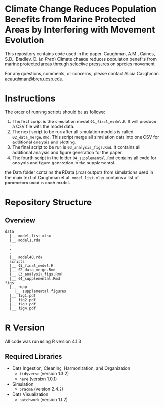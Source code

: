 # Climate Change Reduces Population Benefits from Marine Protected Areas by Interfering with Movement Evolution

This repository contains code used in the paper: Caughman, A.M., Gaines, S.D., Bradley, D. (*In Prep*) Climate change reduces population benefits from marine protected areas through selective pressures on species movement 

For any questions, comments, or concerns, please contact Alicia Caughman [acaughman@bren.ucsb.edu](acaughman@bren.ucsb.edu).

# Instructions

The order of running scripts should be as follows: 

1. The first script is the simulation model `01_final_model.R`. It will produce a CSV file with the model data.
2. The next script to be run after all simulation models is called `02_data_merge.Rmd`. This script merge all simulation data into one CSV for additional analysis and plotting.
3. The final script to be run is `03_analysis_figs.Rmd`. It contains all additional analysis and figure generation for the paper.
4. The fourth script in the folder `04_supplemental.Rmd` contains all code for analysis and figure generation in the supplemental.

the Data folder contains the RData (.rda) outputs from simulations used in the main text of Caughman et al. `model_list.xlsx` contains a list of parameters used in each model.

# Repository Structure

## Overview

```
data
  |__ model_list.xlsx
  |__ model1.rda
  .
  .
  .
  |__ model40.rda
  scripts
  |__ 01_final_model.R
  |__ 02_data_merge.Rmd
  |__ 03_analysis_figs.Rmd
  |__ 04_supplemental.Rmd
figs
  |__ supp
    |__ supplemental figures
  |__ fig1.pdf
  |__ fig2.pdf
  |__ fig3.pdf
  |__ fig4.pdf
```

# R Version

All code was run using R version 4.1.3

## Required Libraries

+ Data Ingestion, Cleaning, Harmonization, and Organization
  - `tidyverse` (version 1.3.2)
  - `here` (version 1.0.1)
+ Simulation
  - `pracma` (version 2.4.2)
+ Data Visualization
  - `patchwork` (version 1.1.2)
